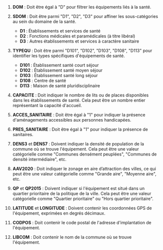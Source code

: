 1. **DOM** : Doit être égal à "D" pour filtrer les équipements liés à la santé.

2. **SDOM** : Doit être parmi "D1", "D2", "D3" pour affiner les sous-catégories au sein du domaine de la santé.
   - **D1** : Établissements et services de santé
   - **D2** : Fonctions médicales et paramédicales (à titre libéral)
   - **D3** : Autres établissements et services à caractère sanitaire

3. **TYPEQU** : Doit être parmi "D101", "D102", "D103", "D108", "D113" pour identifier les types spécifiques d'équipements de santé.
   - **D101** : Établissement santé court séjour
   - **D102** : Établissement santé moyen séjour
   - **D103** : Établissement santé long séjour
   - **D108** : Centre de santé
   - **D113** : Maison de santé pluridisciplinaire

4. **CAPACITE** : Doit indiquer le nombre de lits ou de places disponibles dans les établissements de santé. Cela peut être un nombre entier représentant la capacité d'accueil.

5. **ACCES_SANITAIRE** : Doit être égal à "1" pour indiquer la présence d'aménagements accessibles aux personnes handicapées.

6. **PRES_SANITAIRE** : Doit être égal à "1" pour indiquer la présence de sanitaires.

7. **DENS3** et **DENS7** : Doivent indiquer la densité de population de la commune où se trouve l'équipement. Cela peut être une valeur catégorielle comme "Communes densément peuplées", "Communes de densité intermédiaire", etc.

8. **AAV2020** : Doit indiquer le zonage en aire d’attraction des villes, ce qui peut être une valeur catégorielle comme "Grande aire", "Moyenne aire", etc.

9. **QP** et **QP2015** : Doivent indiquer si l'équipement est situé dans un quartier prioritaire de la politique de la ville. Cela peut être une valeur catégorielle comme "Quartier prioritaire" ou "Hors quartier prioritaire".

10. **LATITUDE** et **LONGITUDE** : Doivent contenir les coordonnées GPS de l'équipement, exprimées en degrés décimaux.

11. **CODPOS** : Doit contenir le code postal de l'adresse d'implantation de l'équipement.

12. **LIBCOM** : Doit contenir le nom de la commune où se trouve l'équipement.
